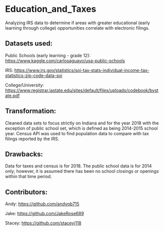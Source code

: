 # Education_and_Taxes
Analyzing IRS data to determine if areas with greater educational (early learning through college) opportunities correlate with electronic filings.

## Datasets used: 
Public Schools (early learning - grade 12): https://www.kaggle.com/carlosaguayo/usa-public-schools

IRS: https://www.irs.gov/statistics/soi-tax-stats-individual-income-tax-statistics-zip-code-data-soi

College/University: https://www.registrar.iastate.edu/sites/default/files/uploads/codebook/bystate.pdf

## Transformation: 
Cleaned data sets to focus strictly on Indiana and for the year 2018 with the exception of public school set, which is defined as being 2014-2015 school year. Census API was used to find population data to compare with tax filings reported by the IRS.

## Drawbacks:
Data for taxes and census is for 2018. The public school data is for 2014 only; however, it is assumed there has been no school closings or openings within that time period. 

## Contributors:
Andy: https://github.com/andyob715

Jake: https://github.com/JakeRose689

Stacey: https://github.com/staceyj118
